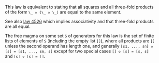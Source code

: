 This law is equivalent to stating that all squares and all three-fold products of the form `\_ ◇ (\_ ◇ \_)` are equal to the same element.

See also [law 4526](https://teorth.github.io/equational_theories/implications/?4526) which implies associativity and that three-fold products are all equal.

The free magma on some set `S` of generators for this law is the set of finite lists of elements of `S` (including the empty list `[]`), where all products are `[]` unless the second operand has length one, and generally `[s1, ..., sn] ◇ [s] = [s1, ..., sn, s]` except for two special cases `[] ◇ [s] = [s, s]` and `[s] ◇ [s] = []`.
